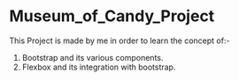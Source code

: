 # Museum_of_Candy_Project

This Project is made by me in order to learn the concept of:-
1. Bootstrap and its various components.
2. Flexbox and its integration with bootstrap.